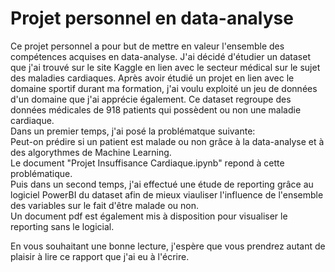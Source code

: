 # Projet personnel en data-analyse

Ce projet personnel a pour but de mettre en valeur l'ensemble des compétences acquises en data-analyse. 
J'ai décidé d'étudier un dataset que j'ai trouvé sur le site Kaggle en lien avec le secteur médical sur le sujet des maladies cardiaques. Après avoir étudié un projet en lien avec le domaine sportif durant ma formation, j'ai voulu exploité un jeu de données d'un domaine que j'ai apprécie également.
Ce dataset regroupe des données médicales de 918 patients qui possèdent ou non une maladie cardiaque.  
Dans un premier temps, j'ai posé la problématque suivante:  
Peut-on prédire si un patient est malade ou non grâce à la data-analyse et à des algorythmes de Machine Learning.  
Le document "Projet Insuffisance Cardiaque.ipynb" repond à cette problématique.  
Puis dans un second temps, j'ai effectué une étude de reporting grâce au logiciel PowerBI du dataset afin de mieux viauliser l'influence de l'ensemble des variables sur le fait d'être malade ou non.  
Un document pdf est également mis à disposition pour visualiser le reporting sans le logicial.  

En vous souhaitant une bonne lecture, j'espère que vous prendrez autant de plaisir à lire ce rapport que j'ai eu à l'écrire.
